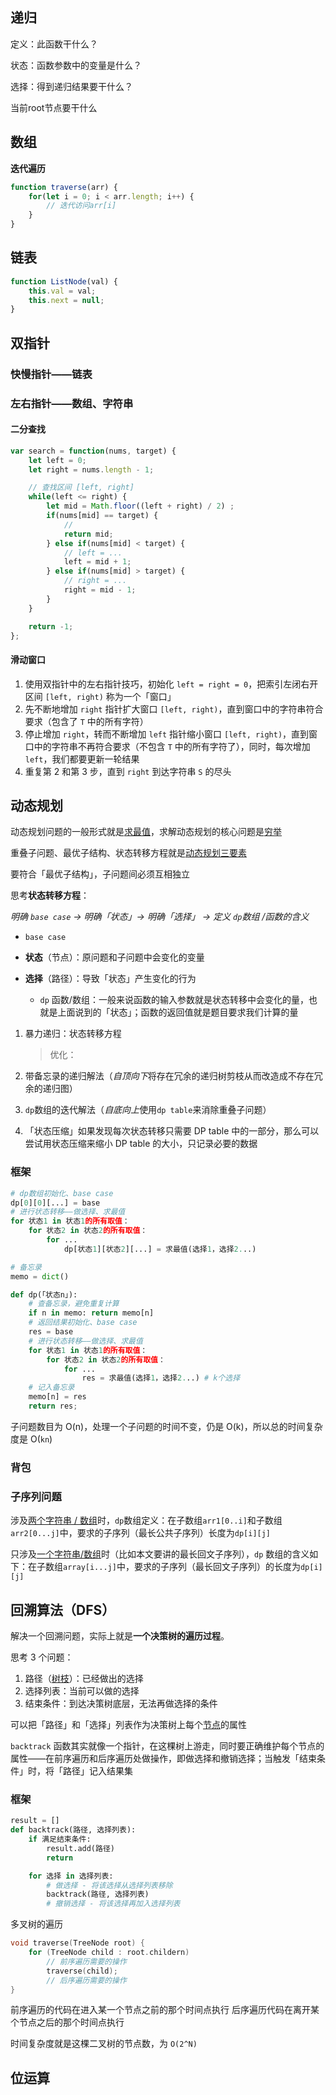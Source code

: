 ## 递归

定义：此函数干什么？

状态：函数参数中的变量是什么？

选择：得到递归结果要干什么？

当前root节点要干什么



## 数组

**迭代遍历**

```javascript
function traverse(arr) {
    for(let i = 0; i < arr.length; i++) {
        // 迭代访问arr[i]
    }
}
```



## 链表

```javascript
function ListNode(val) {
    this.val = val;
    this.next = null;
}
```



## 双指针

### 快慢指针——链表



### 左右指针——数组、字符串

#### 二分查找

```javascript
var search = function(nums, target) {
    let left = 0;
    let right = nums.length - 1;

    // 查找区间 [left, right]
    while(left <= right) {
        let mid = Math.floor((left + right) / 2) ;
        if(nums[mid] == target) {
            //
            return mid;
        } else if(nums[mid] < target) {
            // left = ...
            left = mid + 1;
        } else if(nums[mid] > target) {
            // right = ...
            right = mid - 1;
        }
    }

    return -1;
};
```



#### 滑动窗口

1. 使用双指针中的左右指针技巧，初始化 `left = right = 0`，把索引左闭右开区间 `[left, right)` 称为一个「窗口」
2. 先不断地增加 `right` 指针扩大窗口 `[left, right)`，直到窗口中的字符串符合要求（包含了 `T` 中的所有字符）
3. 停止增加 `right`，转而不断增加 `left` 指针缩小窗口 `[left, right)`，直到窗口中的字符串不再符合要求（不包含 `T` 中的所有字符了），同时，每次增加 `left`，我们都要更新一轮结果
4. 重复第 2 和第 3 步，直到 `right` 到达字符串 `S` 的尽头



## 动态规划

动态规划问题的一般形式就是<u>求最值</u>，求解动态规划的核心问题是<u>穷举</u>

重叠子问题、最优子结构、状态转移方程就是<u>动态规划三要素</u>

要符合「最优子结构」，子问题间必须互相独立

思考**状态转移方程**：

*明确 ```base case``` -> 明确「状态」-> 明确「选择」 -> 定义 ```dp```数组 /函数的含义*

- ```base case```

- **状态**（节点）：原问题和子问题中会变化的变量
- **选择**（路径）：导致「状态」产生变化的行为
  -  `dp` 函数/数组：一般来说函数的输入参数就是状态转移中会变化的量，也就是上面说到的「状态」；函数的返回值就是题目要求我们计算的量

1. 暴力递归：状态转移方程

   > 优化：

2. 带备忘录的递归解法（*自顶向下*将存在冗余的递归树剪枝从而改造成不存在冗余的递归图）

3. ```dp```数组的迭代解法（*自底向上*使用```dp table```来消除重叠子问题）

4. 「状态压缩」如果发现每次状态转移只需要 DP table 中的一部分，那么可以尝试用状态压缩来缩小 DP table 的大小，只记录必要的数据

### 框架

```python
# dp数组初始化、base case
dp[0][0][...] = base
# 进行状态转移——做选择、求最值
for 状态1 in 状态1的所有取值：
	for 状态2 in 状态2的所有取值：
        for ...
            dp[状态1][状态2][...] = 求最值(选择1，选择2...)
```

```python
# 备忘录
memo = dict()

def dp(「状态n」):
    # 查备忘录，避免重复计算
    if n in memo: return memo[n]
    # 返回结果初始化、base case
    res = base
    # 进行状态转移——做选择、求最值
    for 状态1 in 状态1的所有取值：
   	 	for 状态2 in 状态2的所有取值：
        	for ...
            	res = 求最值(选择1，选择2...) # k个选择
    # 记入备忘录
    memo[n] = res
    return res;   	
```

子问题数目为 O(n)，处理一个子问题的时间不变，仍是 O(k)，所以总的时间复杂度是 O(`kn`)

### 背包

### 子序列问题

涉及<u>两个字符串 / 数组</u>时，`dp`数组定义：在子数组`arr1[0..i]`和子数组`arr2[0...j]`中，要求的子序列（最长公共子序列）长度为`dp[i][j]`

只涉及<u>一个字符串/数组</u>时（比如本文要讲的最长回文子序列），`dp` 数组的含义如下：在子数组`array[i...j]`中，要求的子序列（最长回文子序列）的长度为`dp[i][j]`



## 回溯算法（DFS）

解决一个回溯问题，实际上就是**一个决策树的遍历过程**。

思考 3 个问题：

1. 路径（<u>树枝</u>）：已经做出的选择
2. 选择列表：当前可以做的选择
3. 结束条件：到达决策树底层，无法再做选择的条件

可以把「路径」和「选择」列表作为决策树上每个<u>节点</u>的属性

`backtrack` 函数其实就像一个指针，在这棵树上游走，同时要正确维护每个节点的属性——在前序遍历和后序遍历处做操作，即做选择和撤销选择；当触发「结束条件」时，将「路径」记入结果集

### 框架

```python
result = []
def backtrack(路径, 选择列表):
    if 满足结束条件:
        result.add(路径)
        return

    for 选择 in 选择列表:
        # 做选择 - 将该选择从选择列表移除
        backtrack(路径, 选择列表)
        # 撤销选择 - 将该选择再加入选择列表
```

多叉树的遍历

```c++
void traverse(TreeNode root) {
    for (TreeNode child : root.childern)
        // 前序遍历需要的操作
        traverse(child);
        // 后序遍历需要的操作
}
```

前序遍历的代码在进入某一个节点之前的那个时间点执行
后序遍历代码在离开某个节点之后的那个时间点执行

时间复杂度就是这棵二叉树的节点数，为 `O(2^N)`



## 位运算

